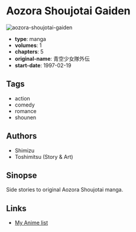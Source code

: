 # Aozora Shoujotai Gaiden

![aozora-shoujotai-gaiden](https://cdn.myanimelist.net/images/manga/3/32261.jpg)

-   **type**: manga
-   **volumes**: 1
-   **chapters**: 5
-   **original-name**: 青空少女隊外伝
-   **start-date**: 1997-02-19

## Tags

-   action
-   comedy
-   romance
-   shounen

## Authors

-   Shimizu
-   Toshimitsu (Story & Art)

## Sinopse

Side stories to original Aozora Shoujotai manga.

## Links

-   [My Anime list](https://myanimelist.net/manga/20402/Aozora_Shoujotai_Gaiden)
